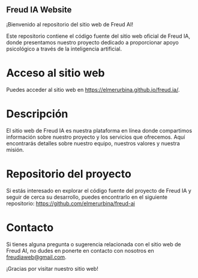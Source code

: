 ## Freud IA Website

¡Bienvenido al repositorio del sitio web de Freud AI!

Este repositorio contiene el código fuente del sitio web oficial de Freud IA, donde presentamos nuestro proyecto dedicado a proporcionar apoyo psicológico a través de la inteligencia artificial.

# Acceso al sitio web
Puedes acceder al sitio web en https://elmerurbina.github.io/freud.ia/.

# Descripción
El sitio web de Freud IA es nuestra plataforma en línea donde compartimos información sobre nuestro proyecto y los servicios que ofrecemos. Aquí encontrarás detalles sobre nuestro equipo, nuestros valores y nuestra misión.

# Repositorio del proyecto
Si estás interesado en explorar el código fuente del proyecto de Freud IA y seguir de cerca su desarrollo, puedes encontrarlo en el siguiente repositorio: https://github.com/elmerurbina/freud-ai

# Contacto
Si tienes alguna pregunta o sugerencia relacionada con el sitio web de Freud AI, no dudes en ponerte en contacto con nosotros en freudiaweb@gmail.com.

¡Gracias por visitar nuestro sitio web!
